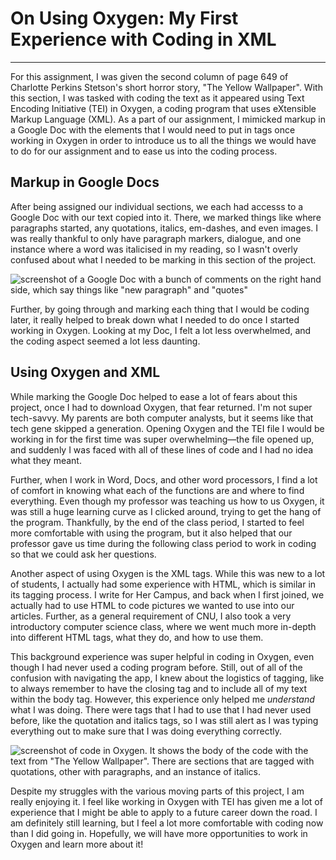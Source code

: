# On Using Oxygen: My First Experience with Coding in XML 

---

For this assignment, I was given the second column of page 649 of Charlotte Perkins Stetson's short horror story, "The Yellow Wallpaper". With this section, I was tasked with coding the text as it appeared using Text Encoding Initiative (TEI) in Oxygen, a coding program that uses eXtensible Markup Language (XML). As a part of our assignment, I mimicked markup in a Google Doc with the elements that I would need to put in tags once working in Oxygen in order to introduce us to all the things we would have to do for our assignment and to ease us into the coding process. 

## Markup in Google Docs 

After being assigned our individual sections, we each had accesss to a Google Doc with our text copied into it. There, we marked things like where paragraphs started, any quotations, italics, em-dashes, and even images. I was really thankful to only have paragraph markers, dialogue, and one instance where a word was italicised in my reading, so I wasn't overly confused about what I needed to be marking in this section of the project. 

![screenshot of a Google Doc with a bunch of comments on the right hand side, which say things like "new paragraph" and "quotes"](http://crernst25.github.io/crernst25/images/screenshot-of-google-doc.png) 

Further, by going through and marking each thing that I would be coding later, it really helped to break down what I needed to do once I started working in Oxygen. Looking at my Doc, I felt a lot less overwhelmed, and the coding aspect seemed a lot less daunting. 

## Using Oxygen and XML

While marking the Google Doc helped to ease a lot of fears about this project, once I had to download Oxygen, that fear returned. I'm not super tech-savvy. My parents are both computer analysts, but it seems like that tech gene skipped a generation. Opening Oxygen and the TEI file I would be working in for the first time was super overwhelming—the file opened up, and suddenly I was faced with all of these lines of code and I had no idea what they meant. 

Further, when I work in Word, Docs, and other word processors, I find a lot of comfort in knowing what each of the functions are and where to find everything. Even though my professor was teaching us how to us Oxygen, it was still a huge learning curve as I clicked around, trying to get the hang of the program. Thankfully, by the end of the class period, I started to feel more comfortable with using the program, but it also helped that our professor gave us time during the following class period to work in coding so that we could ask her questions. 

Another aspect of using Oxygen is the XML tags. While this was new to a lot of students, I actually had some experience with HTML, which is similar in its tagging process. I write for Her Campus, and back when I first joined, we actually had to use HTML to code pictures we wanted to use into our articles. Further, as a general requirement of CNU, I also took a very introductory computer science class, where we went much more in-depth into different HTML tags, what they do, and how to use them. 

This background experience was super helpful in coding in Oxygen, even though I had never used a coding program before. Still, out of all of the confusion with navigating the app, I knew about the logistics of tagging, like to always remember to have the closing tag and to include all of my text within the body tag. However, this experience only helped me *understand* what I was doing. There were tags that I had to use that I had never used before, like the quotation and italics tags, so I was still alert as I was typing everything out to make sure that I was doing everything correctly. 

![screenshot of code in Oxygen. It shows the body of the code with the text from "The Yellow Wallpaper". There are sections that are tagged with quotations, other with paragraphs, and an instance of italics.](http://crernst25.github.io/crernst25/images/screenshot-of-oxygen-code.png) 

Despite my struggles with the various moving parts of this project, I am really enjoying it. I feel like working in Oxygen with TEI has given me a lot of experience that I might be able to apply to a future career down the road. I am definitely still learning, but I feel a lot more comfortable with coding now than I did going in. Hopefully, we will have more opportunities to work in Oxygen and learn more about it! 

